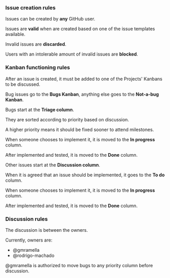 ### Issue creation rules

Issues can be created by **any** GitHub user.

Issues are **valid** when are created based on one of the issue templates available.

Invalid issues are **discarded**.

Users with an intolerable amount of invalid issues are **blocked**.


### Kanban functioning rules

After an issue is created, it must be added to one of the Projects' Kanbans to be discussed.

Bug issues go to the **Bugs Kanban**, anything else goes to the **Not-a-bug Kanban**.


Bugs start at the **Triage column**.

They are sorted according to priority based on discussion.

A higher priority means it should be fixed sooner to attend milestones.

When someone chooses to implement it, it is moved to the **In progress** column.

After implemented and tested, it is moved to the **Done** column.


Other issues start at the **Discussion column**.

When it is agreed that an issue should be implemented, it goes to the **To do** column.

When someone chooses to implement it, it is moved to the **In progress** column.

After implemented and tested, it is moved to the **Done** column.


### Discussion rules

The discussion is between the owners.

Currently, owners are:
* @gmramella
* @rodrigo-machado

@gmramella is authorized to move bugs to any priority column before discussion.
